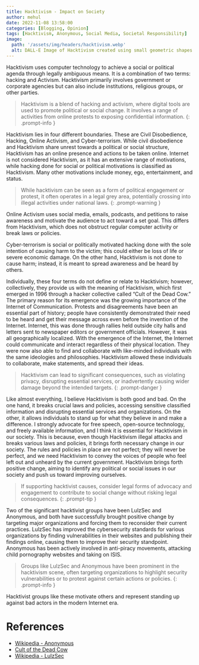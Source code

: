 ```yaml
---
title: Hacktivism - Impact on Society
author: mehul
date: 2022-11-08 13:58:00
categories: [Blogging, Opinion]
tags: [Hacktivism, Anonymous, Social Media, Societal Responsibility]
image:
  path: '/assets/img/headers/hacktivism.webp'
  alt: DALL-E Image of Hacktivism created using small geometric shapes in a monochrome design on a black background.
---
```


Hacktivism uses computer technology to achieve a social or political agenda through legally ambiguous means. It is a combination of two terms: hacking and Activism. Hacktivism primarily involves government or corporate agencies but can also include institutions, religious groups, or other parties.

> Hacktivism is a blend of hacking and activism, where digital tools are used to promote political or social change. It involves a range of activities from online protests to exposing confidential information.
{: .prompt-info }

Hacktivism lies in four different boundaries. These are Civil Disobedience, Hacking, Online Activism, and Cyber-terrorism. While civil disobedience and Hacktivism share unrest towards a political or social structure, Hacktivism has an online presence and actions to be taken online. Internet is not considered Hacktivism, as it has an extensive range of motivations, while hacking done for social or political motivations is classified as Hacktivism. Many other motivations include money, ego, entertainment, and status.

> While hacktivism can be seen as a form of political engagement or protest, it often operates in a legal grey area, potentially crossing into illegal activities under national laws.
{: .prompt-warning }

Online Activism uses social media, emails, podcasts, and petitions to raise awareness and motivate the audience to act toward a set goal. This differs from Hacktivism, which does not obstruct regular computer activity or break laws or policies.

Cyber-terrorism is social or politically motivated hacking done with the sole intention of causing harm to the victim; this could either be loss of life or severe economic damage. On the other hand, Hacktivism is not done to cause harm; instead, it is meant to spread awareness and be heard by others.

Individually, these four terms do not define or relate to Hacktivism; however, collectively, they provide us with the meaning of Hacktivism, which first emerged in 1996 through a hacker collective called “Cult of the Dead Cow.” The primary reason for its emergence was the growing importance of the Internet of Communication. Protests and disagreements have been an essential part of history; people have consistently demonstrated their need to be heard and get their message across even before the invention of the Internet. Internet, this was done through rallies held outside city halls and letters sent to newspaper editors or government officials. However, it was all geographically localized. With the emergence of the Internet, the Internet could communicate and interact regardless of their physical location. They were now also able to find and collaborate with like-minded individuals with the same ideologies and philosophies. Hacktivism allowed these individuals to collaborate, make statements, and spread their ideas.

> Hacktivism can lead to significant consequences, such as violating privacy, disrupting essential services, or inadvertently causing wider damage beyond the intended targets.
{: .prompt-danger }

Like almost everything, I believe Hacktivism is both good and bad. On the one hand, it breaks crucial laws and policies, accessing sensitive classified information and disrupting essential services and organizations. On the other, it allows individuals to stand up for what they believe in and make a difference. I strongly advocate for free speech, open-source technology, and freely available information, and I think it is essential for Hacktivism in our society. This is because, even though Hacktivism illegal attacks and breaks various laws and policies, it brings forth necessary change in our society. The rules and policies in place are not perfect; they will never be perfect, and we need Hacktivism to convey the voices of people who feel left out and unheard by the current government. Hacktivism brings forth positive change, aiming to identify any political or social issues in our society and push us toward improving ourselves.

> If supporting hacktivist causes, consider legal forms of advocacy and engagement to contribute to social change without risking legal consequences.
{: .prompt-tip }

Two of the significant hacktivist groups have been LulzSec and Anonymous, and both have successfully brought positive change by targeting major organizations and forcing them to reconsider their current practices. LulzSec has improved the cybersecurity standards for various organizations by finding vulnerabilities in their websites and publishing their findings online, causing them to improve their security standpoint. Anonymous has been actively involved in anti-piracy movements, attacking child pornography websites and taking on ISIS.

> Groups like LulzSec and Anonymous have been prominent in the hacktivism scene, often targeting organizations to highlight security vulnerabilities or to protest against certain actions or policies.
{: .prompt-info }

Hacktivist groups like these motivate others and represent standing up against bad actors in the modern Internet era.

# References

- [Wikipedia - Anonymous](https://en.wikipedia.org/wiki/Anonymous_(hacker_group))
- [Cult of the Dead Cow](https://cultdeadcow.com/)
- [Wikipedia - LulzSec](https://en.wikipedia.org/wiki/LulzSec)

